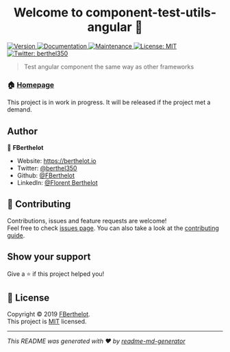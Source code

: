 <h1 align="center">Welcome to component-test-utils-angular 👋</h1>
<p>
  <a href="https://www.npmjs.com/package/component-test-utils-angular" target="_blank">
    <img alt="Version" src="https://img.shields.io/npm/v/component-test-utils-angular.svg">
  </a>
  <a href="https://component-test-utils.berthelot.io/docs/concept" target="_blank">
    <img alt="Documentation" src="https://img.shields.io/badge/documentation-yes-brightgreen.svg" />
  </a>
  <a href="https://github.com/FBerthelot/component-test-utils/graphs/commit-activity" target="_blank">
    <img alt="Maintenance" src="https://img.shields.io/badge/Maintained%3F-no-red.svg" />
  </a>
  <a href="../../LICENSE" target="_blank">
    <img alt="License: MIT" src="https://img.shields.io/github/license/FBerthelot/component-test-utils" />
  </a>
  <a href="https://twitter.com/berthel350" target="_blank">
    <img alt="Twitter: berthel350" src="https://img.shields.io/twitter/follow/berthel350.svg?style=social" />
  </a>
</p>

>  Test angular component the same way as other frameworks

### 🏠 [Homepage](https://github.com/FBerthelot/component-test-utils#readme)

This project is in work in progress. It will be released if the project met a demand.

## Author

👤 **FBerthelot**

* Website: https://berthelot.io
* Twitter: [@berthel350](https://twitter.com/berthel350)
* Github: [@FBerthelot](https://github.com/FBerthelot)
* LinkedIn: [@Florent Berthelot](https://linkedin.com/in/florent-berthelot-a2678861/)

## 🤝 Contributing

Contributions, issues and feature requests are welcome!<br />Feel free to check [issues page](https://github.com/FBerthelot/component-test-utils/issues). You can also take a look at the [contributing guide](../../CONTRIBUTING.md).

## Show your support

Give a ⭐️ if this project helped you!

## 📝 License

Copyright © 2019 [FBerthelot](https://github.com/FBerthelot).<br />
This project is [MIT](../../LICENSE) licensed.

***
_This README was generated with ❤️ by [readme-md-generator](https://github.com/kefranabg/readme-md-generator)_
